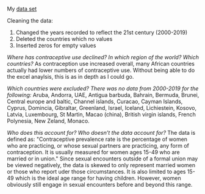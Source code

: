 My [data set](https://github.com/pattynieberg/digitalframeworks-spring2019/blob/master/Contraception_Cleaned_Data.xls)

Cleaning the data:
1. Changed the years recorded to reflect the 21st century (2000-2019)
2. Deleted the countries which no values
3. Inserted zeros for empty values

*Where has contraceptive use declined?  In which region of the world? Which countries?*
As contraception use increased overall, many African countries actually had lower numbers of contraceptive use. Without being able to do the excel anaylsis, this is as in depth as I could go.

*Which countries were excluded? There was no data from 2000-2019 for the following:*
Aruba, Andorra, UAE, Antigua barbuda, Bahrain, Bermuda, Brunei, Central europe and baltic, Channel islands, Curacao, Cayman Islands, Cyprus, Domincia, Gibraltar, Greenland, 
Israel, Iceland, Lichiestein, Kosovo, Latvia, Luxembourg, St Martin, Macao (china), British virgin islands, French Polynesia, New Zeland, Monaco.

*Who does this account for? Who doesn’t the data account for?*
The data is defined as: "Contraceptive prevalence rate is the percentage of women who are practicing, or whose sexual partners are practicing, any form of contraception. It is usually measured for women ages 15-49 who are married or in union."
Since sexual encounters outside of a formal union may be viewed negatively, the data is skewed to only represent married women or those who report uder those circumstances. It is also limited to ages 15-49 which is the ideal age range for having children. However, women obviously still engage in sexual encounters before and beyond this range.
